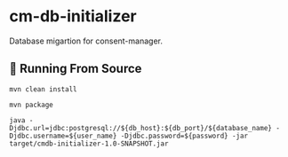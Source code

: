 # cm-db-initializer

Database migartion for consent-manager.

## :rocket: Running From Source

```
mvn clean install
```

```
mvn package
```

```
java -Djdbc.url=jdbc:postgresql://${db_host}:${db_port}/${database_name} -Djdbc.username=${user_name} -Djdbc.password=${password} -jar target/cmdb-initializer-1.0-SNAPSHOT.jar
```
